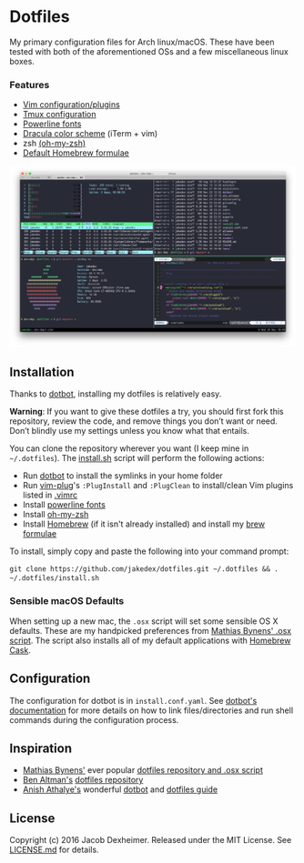 # Dotfiles
My primary configuration files for Arch linux/macOS. These have been tested with both of the aforementioned OSs and a few miscellaneous linux boxes.

### Features
* [Vim configuration/plugins](https://github.com/jakedex/dotfiles/blob/master/vim/vimrc)
* [Tmux configuration](https://github.com/jakedex/dotfiles/blob/master/tmux/tmux.conf)
* [Powerline fonts](https://github.com/powerline/fonts)
* [Dracula color scheme](https://draculatheme.com/) (iTerm + vim)
* zsh [(oh-my-zsh)](https://github.com/robbyrussell/oh-my-zsh)
* [Default Homebrew formulae](https://github.com/jakedex/dotfiles/blob/master/install.sh#L76)

![My terminal setup](./vendor/img/dotfiles.png)

## Installation
Thanks to [dotbot](https://github.com/anishathalye/dotbot), installing my dotfiles is relatively easy.

__Warning__: If you want to give these dotfiles a try, you should first fork this repository, review the code, and remove things you don’t want or need. Don’t blindly use my settings unless you know what that entails.

You can clone the repository wherever you want (I keep mine in `~/.dotfiles`). The [install.sh](https://github.com/jakedex/dotfiles/blob/master/install.sh) script will perform the following actions:

* Run [dotbot](https://github.com/anishathalye/dotbot) to install the symlinks in your home folder
* Run [vim-plug](https://github.com/junegunn/vim-plug)'s `:PlugInstall` and `:PlugClean` to install/clean Vim plugins listed in [.vimrc](https://github.com/jakedex/dotfiles/blob/master/vim/vimrc)
* Install [powerline fonts](https://github.com/powerline/fonts)
* Install [oh-my-zsh](https://github.com/robbyrussell/oh-my-zsh)
* Install [Homebrew](http://brew.sh/) (if it isn't already installed) and install my [brew formulae](https://github.com/jakedex/dotfiles/blob/master/install.sh#L76)

To install, simply copy and paste the following into your command prompt:

```
git clone https://github.com/jakedex/dotfiles.git ~/.dotfiles && . ~/.dotfiles/install.sh
```

### Sensible macOS Defaults
When setting up a new mac, the `.osx` script will set some sensible OS X defaults. These are my handpicked preferences from [Mathias Bynens' .osx script](https://github.com/mathiasbynens/dotfiles/blob/master/.osx).
The script also installs all of my default applications with [Homebrew Cask](http://caskroom.io/).

## Configuration
The configuration for dotbot is in `install.conf.yaml`. See [dotbot's documentation](https://github.com/anishathalye/dotbot#configuration) for more details on how to link files/directories and run shell commands during the configuration process.

## Inspiration
* [Mathias Bynens'](https://mathiasbynens.be/) ever popular [dotfiles repository and .osx script](https://github.com/mathiasbynens/dotfiles)
* [Ben Altman's](http://benalman.com/) [dotfiles repository](https://github.com/cowboy/dotfiles)
* [Anish Athalye's](http://www.anishathalye.com/) wonderful [dotbot](https://github.com/anishathalye/dotbot) and [dotfiles guide](http://www.anishathalye.com/2014/08/03/managing-your-dotfiles/)

## License
Copyright (c) 2016 Jacob Dexheimer. Released under the MIT License. See [LICENSE.md](https://github.com/jakedex/dotfiles/blob/master/LICENSE) for details.
